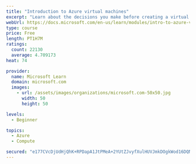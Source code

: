 ```yaml
---
title: "Introduction to Azure virtual machines"
excerpt: "Learn about the decisions you make before creating a virtual machine, the options to create and manage the VM, and the extensions and services you use to manage your VM."
webUrl: https://docs.microsoft.com/en-us/learn/modules/intro-to-azure-virtual-machines/
type: course
price: Free
length: PT1H7M
ratings:
  count: 22130
  average: 4.709173
heat: 74

provider:
  name: Microsoft Learn
  domain: microsoft.com
  images:
    - url: /assets/images/organizations/microsoft.com-50x50.jpg
      width: 50
      height: 50

levels:
  - Beginner

topics:
  - Azure
  - Compute

secured: "e177CVcDjUdHjQhK+RPDapA1JtPMeA+2YUtZJvyfXulHUVJmkDOgkWod16DQNB0v56918GxqBNkHUVKbbOa4bVvuxLliTVfmfsifWjpJtivVm6ahxYrlmN7BTUjuqWVyQUWaxc9pJK1bQIuanD5MK9gPj4MWKCF3EgOgqNTPM0YVmB+9NBq/4TqcucQpuDfEC5sYzkdWS1VCx5ANVxLkzuVOcJmZxekVDSt1g1xWCWzjeWuZ9aVeXyRzhx/A/waK3gQfedpEP2SWAsANg5hnd3kSTSPCWiHe3WEIp2lvdecE/dg+Ficbp+B9pYsyhQVBYIcbcZh3hZj7LnN3e8iWPqN0UTdK5KnGkDx3EMY6lCqlcLDuGjOrRojkZKEll/sZ9UsDwodiZ6O261GJNeTi0y3BwNVDU9wwvYRY0N2XldY1JaB+opsI3rsaUw3+9VGI;Te5qcC+cc1H6xo5f2DBw9Q=="
---
```


